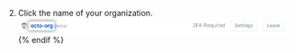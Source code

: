 2. Click the name of your organization.
  ![Organization name in list of organizations](/assets/images/help/organizations/org-settings-link.png){% endif %}
